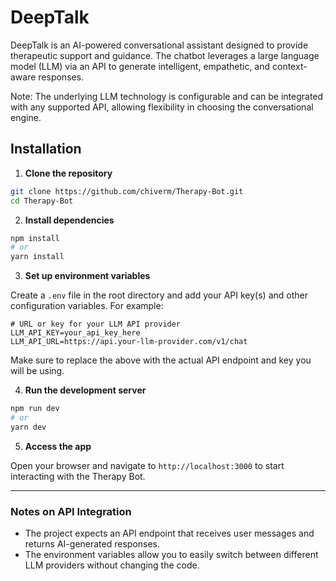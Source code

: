 # DeepTalk

DeepTalk is an AI-powered conversational assistant designed to provide therapeutic support and guidance. The chatbot leverages a large language model (LLM) via an API to generate intelligent, empathetic, and context-aware responses.

Note: The underlying LLM technology is configurable and can be integrated with any supported API, allowing flexibility in choosing the conversational engine.


## Installation

1. **Clone the repository**

```bash
git clone https://github.com/chiverm/Therapy-Bot.git
cd Therapy-Bot
```

2. **Install dependencies**

```bash
npm install
# or
yarn install
```

3. **Set up environment variables**

Create a `.env` file in the root directory and add your API key(s) and other configuration variables. For example:

```env
# URL or key for your LLM API provider
LLM_API_KEY=your_api_key_here
LLM_API_URL=https://api.your-llm-provider.com/v1/chat
```

Make sure to replace the above with the actual API endpoint and key you will be using.

4. **Run the development server**

```bash
npm run dev
# or
yarn dev
```

5. **Access the app**

Open your browser and navigate to `http://localhost:3000` to start interacting with the Therapy Bot.

---

### Notes on API Integration

- The project expects an API endpoint that receives user messages and returns AI-generated responses.
- The environment variables allow you to easily switch between different LLM providers without changing the code.
